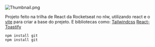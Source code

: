 ![Thumbnail.png](https://i.ibb.co/dW30kvw/Thumbnail.png)

Projeto feito na trilha de React da Rocketseat no nlw, utilizando react e o [vite](https://vitejs.dev/) para criar a base do prejeto.
E bibliotecas como:
[Tailwindcss](https://tailwindcss.com/)
[React-Toastify](https://www.npmjs.com/package/react-toastify)

```
npm install git
npm install git
```
